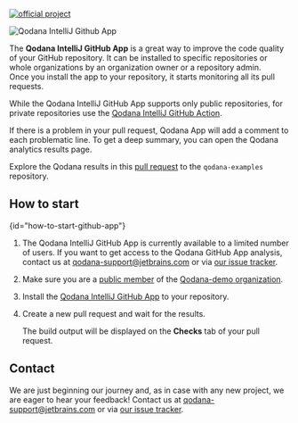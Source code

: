 [//]: # (title: Qodana IntelliJ GitHub Application)
[![official project](https://jb.gg/badges/official-flat-square.svg)](https://confluence.jetbrains.com/display/ALL/JetBrains+on+GitHub)

![Qodana IntelliJ Github App](qodana-app-banner.png)

The **Qodana IntelliJ GitHub App** is a great way to improve the code quality of your GitHub repository. It can be installed to specific repositories or whole organizations by an organization owner or a repository admin.  
Once you install the app to your repository, it starts monitoring all its pull requests.

While the Qodana IntelliJ GitHub App supports only public repositories, for private repositories use the [Qodana IntelliJ GitHub Action](qodana-github-action.md).

If there is a problem in your pull request, Qodana App will add a comment to each problematic line.
To get a deep summary, you can open the Qodana analytics results page.

Explore the Qodana results in this [pull request](https://github.com/JetBrains/qodana-examples/pull/2/checks?check_run_id=1776577456) to the `qodana-examples` repository.

## How to start
{id="how-to-start-github-app"}

1. The Qodana IntelliJ GitHub App is currently available to a limited number of users.
   If you want to get access to the Qodana GitHub App analysis, contact us at [qodana-support@jetbrains.com](mailto:qodana-support@jetbrains.com) or via [our issue tracker](https://youtrack.jetbrains.com/newIssue?project=QD).
2. Make sure you are a [public member](https://docs.github.com/en/github/setting-up-and-managing-your-github-user-account/publicizing-or-hiding-organization-membership) of the [Qodana-demo organization](https://github.com/Qodana-demo).
3. Install the [Qodana IntelliJ GitHub App](https://github.com/apps/qodana/) to your repository.
4. Create a new pull request and wait for the results.
   
   The build output will be displayed on the **Checks** tab of your pull request.

## Contact

We are just beginning our journey and, as in case with any new project, we are eager to hear your feedback!
Contact us at [qodana-support@jetbrains.com](mailto:qodana-support@jetbrains.com) or via [our issue tracker](https://youtrack.jetbrains.com/newIssue?project=QD).
